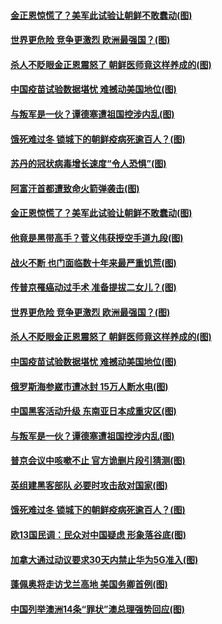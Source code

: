 #### [金正恩惊慌了？美军此试验让朝鲜不敢蠢动(图)](../pages/p9/953343.md?t=11221651) 
#### [世界更危险 竞争更激烈 欧洲最强国？(图)](../pages/p9/953372.md?t=11221651) 
#### [杀人不眨眼金正恩震怒了 朝鲜医师竟这样养成的(图)](../pages/p9/953331.md?t=11221651) 
#### [中国疫苗试验数据堪忧 难撼动美国地位(图)](../pages/p9/953287.md?t=11221651) 
#### [与叛军是一伙？谭德塞遭祖国控涉内乱(图)](../pages/p9/953225.md?t=11221651) 
#### [饿死难过冬 锁城下的朝鲜疫病死逾百人？(图)](../pages/p9/953203.md?t=11221651) 
#### [苏丹的冠状病毒增长速度“令人恐惧”(图)](../pages/p9/953403.md?t=11221651) 
#### [阿富汗首都遭致命火箭弹袭击(图)](../pages/p9/953400.md?t=11221651) 
#### [金正恩惊慌了？美军此试验让朝鲜不敢蠢动(图)](../pages/p9/953343.md?t=11221651) 
#### [他竟是黑带高手？菅义伟获授空手道九段(图)](../pages/p9/953377.md?t=11221651) 
#### [战火不断 也门面临数十年来最严重饥荒(图)](../pages/p9/953375.md?t=11221651) 
#### [传普京罹癌动过手术 准备提拔二女儿？(图)](../pages/p9/953336.md?t=11221651) 
#### [世界更危险 竞争更激烈 欧洲最强国？(图)](../pages/p9/953372.md?t=11221651) 
#### [杀人不眨眼金正恩震怒了 朝鲜医师竟这样养成的(图)](../pages/p9/953331.md?t=11221651) 
#### [中国疫苗试验数据堪忧 难撼动美国地位(图)](../pages/p9/953287.md?t=11221651) 
#### [俄罗斯海参崴市遭冰封 15万人断水电(图)](../pages/p9/953283.md?t=11221651) 
#### [中国黑客活动升级 东南亚日本成重灾区(图)](../pages/p9/953282.md?t=11221651) 
#### [与叛军是一伙？谭德塞遭祖国控涉内乱(图)](../pages/p9/953225.md?t=11221651) 
#### [普京会议中咳嗽不止 官方诡删片段引猜测(图)](../pages/p9/953228.md?t=11221651) 
#### [英组建黑客部队 必要时攻击敌对国家(图)](../pages/p9/953239.md?t=11221651) 
#### [饿死难过冬 锁城下的朝鲜疫病死逾百人？(图)](../pages/p9/953203.md?t=11221651) 
#### [欧13国民调：民众对中国疑虑 形象落谷底(图)](../pages/p9/953087.md?t=11221651) 
#### [加拿大通过动议要求30天内禁止华为5G准入(图)](../pages/p9/953171.md?t=11221651) 
#### [蓬佩奥将走访戈兰高地 美国务卿首例(图)](../pages/p9/953164.md?t=11221651) 
#### [中国列举澳洲14条“罪状”澳总理强势回应(图)](../pages/p9/953162.md?t=11221651) 
